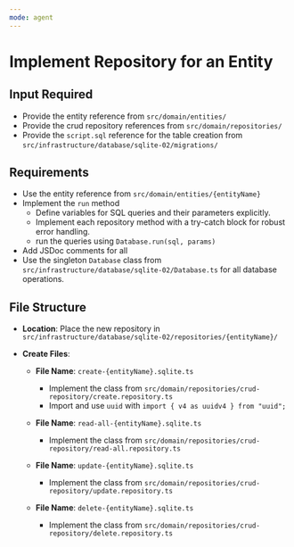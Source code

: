 ```yaml
---
mode: agent
---
```


# Implement Repository for an Entity

## Input Required

- Provide the entity reference from `src/domain/entities/`
- Provide the crud repository references from `src/domain/repositories/`
- Provide the `script.sql` reference for the table creation from `src/infrastructure/database/sqlite-02/migrations/`

## Requirements

- Use the entity reference from `src/domain/entities/{entityName}`
- Implement the `run` method
  - Define variables for SQL queries and their parameters explicitly.
  - Implement each repository method with a try-catch block for robust error handling.
  - run the queries using `Database.run(sql, params)`
- Add JSDoc comments for all
- Use the singleton `Database` class from `src/infrastructure/database/sqlite-02/Database.ts` for all database operations.

## File Structure

- **Location**: Place the new repository in `src/infrastructure/database/sqlite-02/repositories/{entityName}/`

- **Create Files**:

  - **File Name**: `create-{entityName}.sqlite.ts`

    - Implement the class from `src/domain/repositories/crud-repository/create.repository.ts`
    - Import and use `uuid` with `import { v4 as uuidv4 } from "uuid";`

  - **File Name**: `read-all-{entityName}.sqlite.ts`

    - Implement the class from `src/domain/repositories/crud-repository/read-all.repository.ts`

  - **File Name**: `update-{entityName}.sqlite.ts`

    - Implement the class from `src/domain/repositories/crud-repository/update.repository.ts`

  - **File Name**: `delete-{entityName}.sqlite.ts`
    - Implement the class from `src/domain/repositories/crud-repository/delete.repository.ts`
